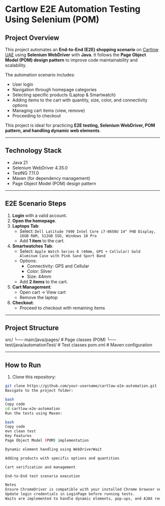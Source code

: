 # Cartlow E2E Automation Testing Using Selenium (POM)

## Project Overview
This project automates an **End-to-End (E2E) shopping scenario** on [Cartlow UAE](https://cartlow.com/uae/en) using **Selenium WebDriver** with **Java**. It follows the **Page Object Model (POM) design pattern** to improve code maintainability and scalability.

The automation scenario includes:
- User login
- Navigation through homepage categories
- Selecting specific products (Laptop & Smartwatch)
- Adding items to the cart with quantity, size, color, and connectivity options
- Managing cart items (view, remove)
- Proceeding to checkout

This project is ideal for practicing **E2E testing, Selenium WebDriver, POM pattern, and handling dynamic web elements**.

---

## Technology Stack
- Java 21
- Selenium WebDriver 4.35.0
- TestNG 7.11.0
- Maven (for dependency management)
- Page Object Model (POM) design pattern

---

## E2E Scenario Steps

1. **Login** with a valid account.
2. **Open the homepage**.
3. **Laptops Tab**:
   - Select: `Dell Latitude 7490 Intel Core i7-8650U 14" FHD Display, 16GB RAM, 512GB SSD, Windows 10 Pro`
   - Add **1 item** to the cart.
4. **Smartwatches Tab**:
   - Select: `Apple Watch Series 6 (40mm, GPS + Cellular) Gold Aluminum Case with Pink Sand Sport Band`
   - Options:
     - Connectivity: GPS and Cellular
     - Color: Silver
     - Size: 44mm
   - Add **2 items** to the cart.
5. **Cart Management**:
   - Open cart → View cart
   - Remove the laptop
6. **Checkout**:
   - Proceed to checkout with remaining items

---

## Project Structure
src/
└── main/java/pages/ # Page classes (POM)
└── test/java/automationTest/ # Test classes
pom.xml # Maven configuration

---

## How to Run
1. Clone this repository:
```bash
git clone https://github.com/your-username/cartlow-e2e-automation.git
Navigate to the project folder:

bash
Copy code
cd cartlow-e2e-automation
Run the tests using Maven:

bash
Copy code
mvn clean test
Key Features
Page Object Model (POM) implementation

Dynamic element handling using WebDriverWait

Adding products with specific options and quantities

Cart verification and management

End-to-End test scenario execution

Notes
Ensure ChromeDriver is compatible with your installed Chrome browser version.
Update login credentials in LoginPage before running tests.
Waits are implemented to handle dynamic elements, pop-ups, and AJAX requests.
